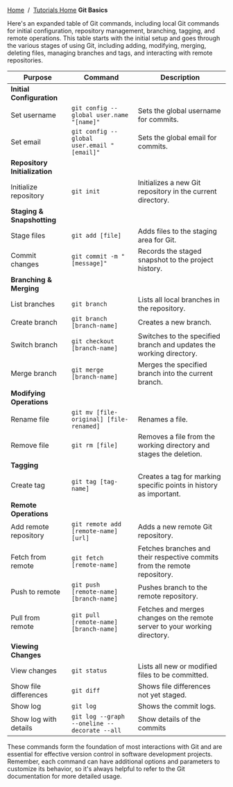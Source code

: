 <a href="/">Home</a>&nbsp;&nbsp;/&nbsp;&nbsp;<a href="/tutorials/tutorials_home_page">Tutorials Home</a>
<b>Git Basics</b>
<br>


Here's an expanded table of Git commands, including local Git commands for initial configuration, repository management, branching, tagging, and remote operations. This table starts with the initial setup and goes through the various stages of using Git, including adding, modifying, merging, deleting files, managing branches and tags, and interacting with remote repositories.

| Purpose                             | Command                                  | Description                                                                                      |
|-------------------------------------|------------------------------------------|--------------------------------------------------------------------------------------------------|
| **Initial Configuration**           |                                          |                                                                                                  |
| Set username                        | `git config --global user.name "[name]"` | Sets the global username for commits.                                                            |
| Set email                           | `git config --global user.email "[email]"`| Sets the global email for commits.                                                               |
| **Repository Initialization**       |                                          |                                                                                                  |
| Initialize repository               | `git init`                               | Initializes a new Git repository in the current directory.                                       |
| **Staging & Snapshotting**          |                                          |                                                                                                  |
| Stage files                         | `git add [file]`                         | Adds files to the staging area for Git.                                                          |
| Commit changes                      | `git commit -m "[message]"`              | Records the staged snapshot to the project history.                                              |
| **Branching & Merging**             |                                          |                                                                                                  |
| List branches                       | `git branch`                             | Lists all local branches in the repository.                                                      |
| Create branch                       | `git branch [branch-name]`               | Creates a new branch.                                                                            |
| Switch branch                       | `git checkout [branch-name]`             | Switches to the specified branch and updates the working directory.                              |
| Merge branch                        | `git merge [branch-name]`                | Merges the specified branch into the current branch.                                             |
| **Modifying Operations**            |                                          |                                                                                                  |
| Rename file                         | `git mv [file-original] [file-renamed]`  | Renames a file.                                                                                  |
| Remove file                         | `git rm [file]`                          | Removes a file from the working directory and stages the deletion.                               |
| **Tagging**                         |                                          |                                                                                                  |
| Create tag                          | `git tag [tag-name]`                     | Creates a tag for marking specific points in history as important.                               |
| **Remote Operations**               |                                          |                                                                                                  |
| Add remote repository               | `git remote add [remote-name] [url]`     | Adds a new remote Git repository.                                                                |
| Fetch from remote                   | `git fetch [remote-name]`                | Fetches branches and their respective commits from the remote repository.                        |
| Push to remote                      | `git push [remote-name] [branch-name]`   | Pushes branch to the remote repository.                                                          |
| Pull from remote                    | `git pull [remote-name] [branch-name]`   | Fetches and merges changes on the remote server to your working directory.                       |
| **Viewing Changes**                 |                                          |                                                                                                  |
| View changes                        | `git status`                             | Lists all new or modified files to be committed.                                                 |
| Show file differences               | `git diff`                               | Shows file differences not yet staged.                                                           |
| Show log                            | `git log`                                | Shows the commit logs.                                                                           |
| Show log with details               | `git log --graph --oneline --decorate --all` | Show details of the commits                                                                  |


These commands form the foundation of most interactions with Git and are essential for effective version control in software development projects. 
Remember, each command can have additional options and parameters to customize its behavior,
 so it's always helpful to refer to the Git documentation for more detailed usage.
